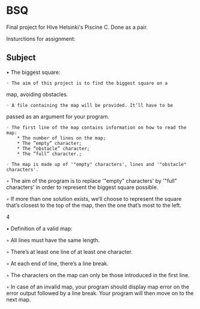 # BSQ

Final project for Hive Helsinki's Piscine C. Done as a pair.

Insturctions for assignment:

## Subject

• The biggest square:
	
	◦ The aim of this project is to find the biggest square on a
map, avoiding obstacles.
	
	◦ A file containing the map will be provided. It’ll have to be
passed as an argument for your program.
	
	◦ The first line of the map contains information on how to read the map: 
		* The number of lines on the map;
		* The ”empty” character;
		* The ”obstacle” character;
		* The ”full” character.;

	◦ The map is made up of '"empty" characters', lines and '"obstacle" characters'.

◦ The aim of the program is to replace '"empty" characters' by '"full" characters' in order to represent the biggest square possible.

◦ If more than one solution exists, we’ll choose to represent the square that’s closest to the top of the map, then the one that’s most to the left.

4

• Definition of a valid map:

◦ All lines must have the same length.

◦ There’s at least one line of at least one character.

◦ At each end of line, there’s a line break.

◦ The characters on the map can only be those introduced in
the first line.

◦ In case of an invalid map, your program should display map
error on the error output followed by a line break. Your
program will then move on to the next map.
